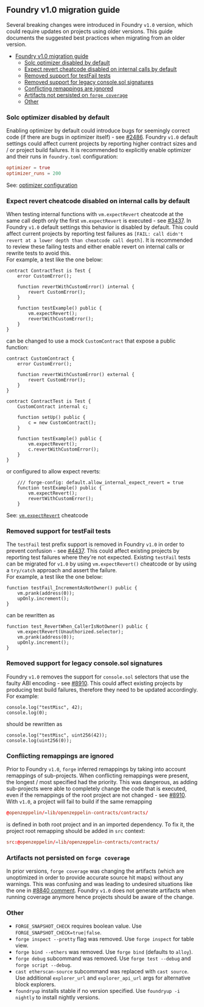 ## Foundry v1.0 migration guide

Several breaking changes were introduced in Foundry `v1.0` version, which could require updates on projects using older versions.
This guide documents the suggested best practices when migrating from an older version.

- [Foundry v1.0 migration guide](#foundry-v10-migration-guide)
  - [Solc optimizer disabled by default](#solc-optimizer-disabled-by-default)
  - [Expect revert cheatcode disabled on internal calls by default](#expect-revert-cheatcode-disabled-on-internal-calls-by-default)
  - [Removed support for testFail tests](#removed-support-for-testfail-tests)
  - [Removed support for legacy console.sol signatures](#removed-support-for-legacy-consolesol-signatures)
  - [Conflicting remappings are ignored](#conflicting-remappings-are-ignored)
  - [Artifacts not persisted on `forge coverage`](#artifacts-not-persisted-on-forge-coverage)
  - [Other](#other)

### Solc optimizer disabled by default

Enabling optimizer by default could introduce bugs for seemingly correct code (if there are bugs in optimizer itself) - see [#2486](https://github.com/foundry-rs/foundry/issues/2486). Foundry `v1.0` default settings could affect current projects by reporting higher contract sizes and / or project build failures. It is recommended to explicitly enable optimizer and their runs in `foundry.toml` configuration:

```toml
optimizer = true
optimizer_runs = 200
```

See: [optimizer configuration](../reference/config/solidity-compiler.md#optimizer)

### Expect revert cheatcode disabled on internal calls by default

When testing internal functions with `vm.expectRevert` cheatcode at the same call depth only the first `vm.expectRevert` is executed - see [#3437](https://github.com/foundry-rs/foundry/issues/3437). In Foundry `v1.0` default settings this behavior is disabled by default. This could affect current projects by reporting test failures as `[FAIL: call didn't revert at a lower depth than cheatcode call depth]`. It is recommended to review these failing tests and either enable revert on internal calls or rewrite tests to avoid this.  
For example, a test like the one below:

```solidity
contract ContractTest is Test {
    error CustomError();

    function revertWithCustomError() internal {
        revert CustomError();
    }

    function testExample() public {
        vm.expectRevert();
        revertWithCustomError();
    }
}
```

can be changed to use a mock `CustomContract` that expose a public function:

```solidity
contract CustomContract {
    error CustomError();

    function revertWithCustomError() external {
        revert CustomError();
    }
}

contract ContractTest is Test {
    CustomContract internal c;

    function setUp() public {
        c = new CustomContract();
    }

    function testExample() public {
        vm.expectRevert();
        c.revertWithCustomError();
    }
}
```

or configured to allow expect reverts:

```solidity
    /// forge-config: default.allow_internal_expect_revert = true
    function testExample() public {
        vm.expectRevert();
        revertWithCustomError();
    }
```

See: [`vm.expectRevert`](../cheatcodes/expect-revert.md#error) cheatcode

### Removed support for testFail tests

The `testFail` test prefix support is removed in Foundry `v1.0` in order to prevent confusion - see [#4437](https://github.com/foundry-rs/foundry/issues/4437). This could affect existing projects by reporting test failures where they're not expected. Existing `testFail` tests can be migrated for `v1.0` by using `vm.expectRevert()` cheatcode or by using a `try/catch` approach and assert the failure.  
For example, a test like the one below:

```solidity
function testFail_IncrementAsNotOwner() public {
    vm.prank(address(0));
    upOnly.increment();
}
```

can be rewritten as

```solidity
function test_RevertWhen_CallerIsNotOwner() public {
    vm.expectRevert(Unauthorized.selector);
    vm.prank(address(0));
    upOnly.increment();
}
```

### Removed support for legacy console.sol signatures

Foundry `v1.0` removes the support for `console.sol` selectors that use the faulty ABI encoding - see [#8910](https://github.com/foundry-rs/foundry/issues/8910). This could affect existing projects by producing test build failures, therefore they need to be updated accordingly. For example:

```solidity
console.log("testMisc", 42);
console.log(0);
```

should be rewritten as

```solidity
console.log("testMisc", uint256(42));
console.log(uint256(0));
```

### Conflicting remappings are ignored

Prior to Foundry `v1.0`, `forge` inferred remappings by taking into account remappings of sub-projects. When conflicting remappings were present, the longest / most specified had the priority. This was dangerous, as adding sub-projects were able to completely change the code that is executed, even if the remappings of the root project are not changed - see [#8910](https://github.com/foundry-rs/foundry/issues/9146).
With `v1.0`, a project will fail to build if the same remapping

```toml
@openzeppelin/=lib/openzeppelin-contracts/contracts/
```

is defined in both root project and in an imported dependency.
To fix it, the project root remapping should be added in `src` context:

```toml
src:@openzeppelin/=lib/openzeppelin-contracts/contracts/
```

### Artifacts not persisted on `forge coverage`

In prior versions, `forge coverage` was changing the artifacts (which are unoptimized in order to provide accurate source hit maps) without any warnings. This was confusing and was leading to undesired situations like the one in [#8840 comment](https://github.com/foundry-rs/foundry/issues/8840#issuecomment-2390792012). Foundry `v1.0` does not generate artifacts when running coverage anymore hence projects should be aware of the change.

### Other

- `FORGE_SNAPSHOT_CHECK` requires boolean value. Use `FORGE_SNAPSHOT_CHECK=true|false`.
- `forge inspect --pretty` flag was removed. Use `forge inspect` for table view.
- `forge bind --ethers` was removed. Use `forge bind` (defaults to `alloy`).
- `forge debug` subcommand was removed. Use `forge test --debug` and `forge script --debug`.
- `cast etherscan-source` subcommand was replaced with `cast source`. Use additional `explorer_url` and `explorer_api_url` args for alternative block explorers.
- `foundryup` installs stable if no version specified. Use `foundryup -i nightly` to install nightly versions.
